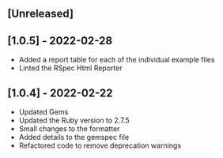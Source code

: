 ## [Unreleased]

## [1.0.5] - 2022-02-28

- Added a report table for each of the individual example files
- Linted the RSpec Html Reporter

## [1.0.4] - 2022-02-22

- Updated Gems
- Updated the Ruby version to 2.7.5
- Small changes to the formatter
- Added details to the gemspec file
- Refactored code to remove deprecation warnings

